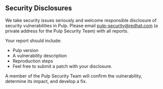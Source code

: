 Security Disclosures
--------------------

We take security issues seriously and welcome responsible disclosure of security vulnerabilities in
Pulp. Please email pulp-security@redhat.com (a private address for the Pulp Security Team) with all
reports.

Your report should include:

- Pulp version
- A vulnerability description
- Reproduction steps
- Feel free to submit a patch with your disclosure.

A member of the Pulp Security Team will confirm the vulnerability, determine its impact, and develop a fix.

